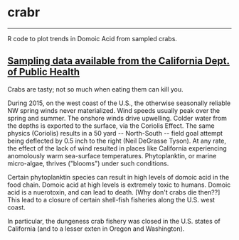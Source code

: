 # crabr

-------------------------------------------------------------------------------
R code to plot trends in Domoic Acid from sampled crabs. 

[Sampling data available from the California Dept. of Public Health](http://www.cdph.ca.gov/HealthInfo/Pages/fdbDomoicAcidInfo.aspx)
-------------------------------------------------------------------------------

Crabs are tasty; not so much when eating them can kill you. 

During 2015, on the west coast of the U.S., the otherwise seasonally reliable NW spring winds never materialized. Wind speeds usually peak over the spring and summer. The onshore winds drive upwelling. Colder water from the depths is exported to the surface, via the Coriolis Effect. The same physics (Coriolis) results in a 50 yard -- North-South -- field goal attempt being deflected by 0.5 inch to the right (Neil DeGrasse Tyson). At any rate, the effect of the lack of wind resulted in places like California experiencing anomolously warm sea-surface temperatures. Phytoplanktin, or marine micro-algae, thrives ("blooms") under such conditions. 

Certain phytoplanktin species can result in high levels of domoic acid in the food chain. Domoic acid at high levels is extremely toxic to humans. Domoic acid is a nuerotoxin, and can lead to death. [Why don't crabs die then??] This lead to a closure of certain shell-fish fisheries along the U.S. west coast. 

In particular, the dungeness crab fishery was closed in the U.S. states of California (and to a lesser exten in Oregon and Washington).
